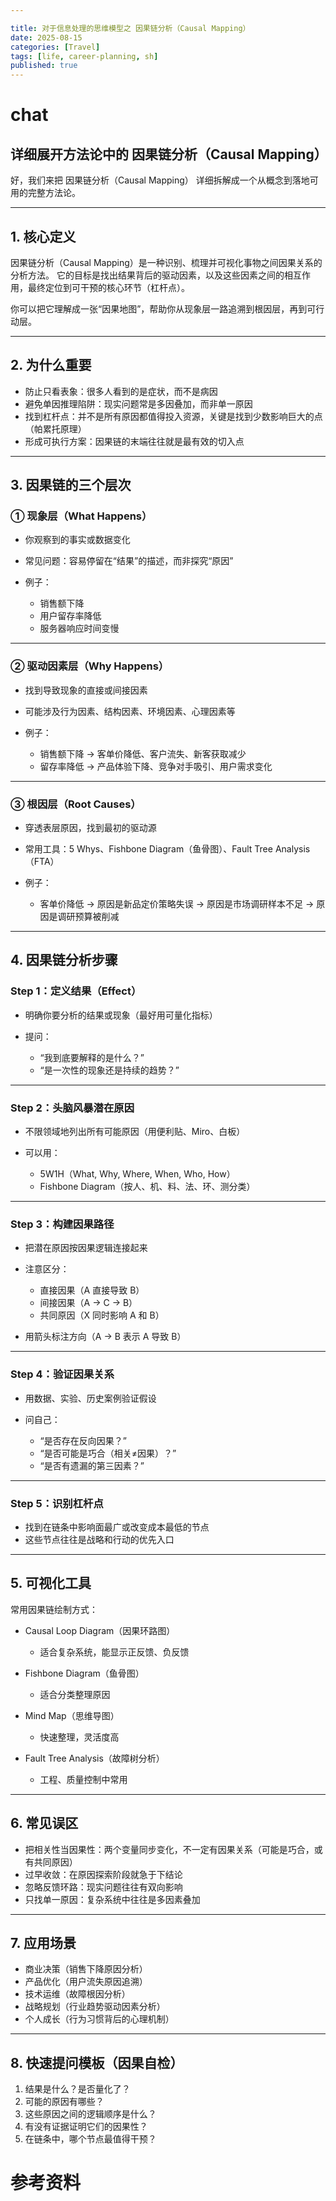 ```yaml
---

title: 对于信息处理的思维模型之 因果链分析（Causal Mapping）
date: 2025-08-15
categories: [Travel]
tags: [life, career-planning, sh]
published: true
---
```




# chat

## 详细展开方法论中的 因果链分析（Causal Mapping）

好，我们来把 因果链分析（Causal Mapping） 详细拆解成一个从概念到落地可用的完整方法论。

---

## 1. 核心定义

因果链分析（Causal Mapping）是一种识别、梳理并可视化事物之间因果关系的分析方法。
它的目标是找出结果背后的驱动因素，以及这些因素之间的相互作用，最终定位到可干预的核心环节（杠杆点）。

你可以把它理解成一张“因果地图”，帮助你从现象层一路追溯到根因层，再到可行动层。

---

## 2. 为什么重要

* 防止只看表象：很多人看到的是症状，而不是病因
* 避免单因推理陷阱：现实问题常是多因叠加，而非单一原因
* 找到杠杆点：并不是所有原因都值得投入资源，关键是找到少数影响巨大的点（帕累托原理）
* 形成可执行方案：因果链的末端往往就是最有效的切入点

---

## 3. 因果链的三个层次

### ① 现象层（What Happens）

* 你观察到的事实或数据变化
* 常见问题：容易停留在“结果”的描述，而非探究“原因”
* 例子：

  * 销售额下降
  * 用户留存率降低
  * 服务器响应时间变慢

---

### ② 驱动因素层（Why Happens）

* 找到导致现象的直接或间接因素
* 可能涉及行为因素、结构因素、环境因素、心理因素等
* 例子：

  * 销售额下降 → 客单价降低、客户流失、新客获取减少
  * 留存率降低 → 产品体验下降、竞争对手吸引、用户需求变化

---

### ③ 根因层（Root Causes）

* 穿透表层原因，找到最初的驱动源
* 常用工具：5 Whys、Fishbone Diagram（鱼骨图）、Fault Tree Analysis（FTA）
* 例子：

  * 客单价降低 → 原因是新品定价策略失误 → 原因是市场调研样本不足 → 原因是调研预算被削减

---

## 4. 因果链分析步骤

### Step 1：定义结果（Effect）

* 明确你要分析的结果或现象（最好用可量化指标）
* 提问：

  * “我到底要解释的是什么？”
  * “是一次性的现象还是持续的趋势？”

---

### Step 2：头脑风暴潜在原因

* 不限领域地列出所有可能原因（用便利贴、Miro、白板）
* 可以用：

  * 5W1H（What, Why, Where, When, Who, How）
  * Fishbone Diagram（按人、机、料、法、环、测分类）

---

### Step 3：构建因果路径

* 把潜在原因按因果逻辑连接起来
* 注意区分：

  * 直接因果（A 直接导致 B）
  * 间接因果（A → C → B）
  * 共同原因（X 同时影响 A 和 B）
* 用箭头标注方向（A → B 表示 A 导致 B）

---

### Step 4：验证因果关系

* 用数据、实验、历史案例验证假设
* 问自己：

  * “是否存在反向因果？”
  * “是否可能是巧合（相关≠因果）？”
  * “是否有遗漏的第三因素？”

---

### Step 5：识别杠杆点

* 找到在链条中影响面最广或改变成本最低的节点
* 这些节点往往是战略和行动的优先入口

---

## 5. 可视化工具

常用因果链绘制方式：

* Causal Loop Diagram（因果环路图）

  * 适合复杂系统，能显示正反馈、负反馈
* Fishbone Diagram（鱼骨图）

  * 适合分类整理原因
* Mind Map（思维导图）

  * 快速整理，灵活度高
* Fault Tree Analysis（故障树分析）

  * 工程、质量控制中常用

---

## 6. 常见误区

* 把相关性当因果性：两个变量同步变化，不一定有因果关系（可能是巧合，或有共同原因）
* 过早收敛：在原因探索阶段就急于下结论
* 忽略反馈环路：现实问题往往有双向影响
* 只找单一原因：复杂系统中往往是多因素叠加

---

## 7. 应用场景

* 商业决策（销售下降原因分析）
* 产品优化（用户流失原因追溯）
* 技术运维（故障根因分析）
* 战略规划（行业趋势驱动因素分析）
* 个人成长（行为习惯背后的心理机制）

---

## 8. 快速提问模板（因果自检）

1. 结果是什么？是否量化了？
2. 可能的原因有哪些？
3. 这些原因之间的逻辑顺序是什么？
4. 有没有证据证明它们的因果性？
5. 在链条中，哪个节点最值得干预？

# 参考资料

